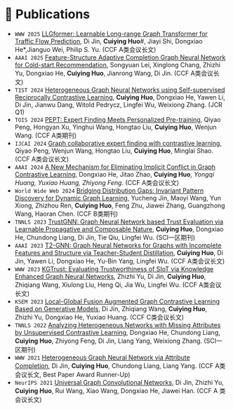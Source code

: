# 📝 Publications 
- ``WWW 2025`` [LLGformer: Learnable Long-range Graph Transformer for Traffic Flow Prediction](https://openreview.net/forum?id=7VjR70sxti), Di Jin, <b>Cuiying Huo</b>#, Jiayi Shi, Dongxiao He*,Jianguo Wei, Philip S. Yu. (CCF A类会议长文)
- ``AAAI 2025`` [Feature-Structure Adaptive Completion Graph Neural Network for Cold-start Recommendation](), Songyuan Lei, Xinglong Chang, Zhizhi Yu, Dongxiao He, **Cuiying Huo**, Jianrong Wang, Di Jin. (CCF A类会议长文)
- ``TIST 2024`` [Heterogeneous Graph Neural Networks using Self-supervised Reciprocally Contrastive Learning](https://dl.acm.org/doi/abs/10.1145/3706115), **Cuiying Huo**, Dongxiao He, Yawen Li, Di Jin, Jianwu Dang, Witold Pedrycz, Lingfei Wu, Weixiong Zhang. (JCR Q1)
- ``TOIS 2024`` [PEPT: Expert Finding Meets Personalized Pre-training](https://dl.acm.org/doi/abs/10.1145/3690380), Qiyao Peng, Hongyan Xu, Yinghui Wang, Hongtao Liu, **Cuiying Huo**, Wenjun Wang. (CCF A类期刊)
- ``IJCAI 2024`` [Graph collaborative expert finding with contrastive learning](https://www.ijcai.org/proceedings/2024/253), Qiyao Peng, Wenjun Wang, Hongtao Liu, **Cuiying Huo**, Minglai Shao. (CCF A类会议长文)
- ``AAAI 2024`` [A New Mechanism for Eliminating Implicit Conflict in Graph Contrastive Learning](https://ojs.aaai.org/index.php/AAAI/article/view/29125), Dongxiao He, Jitao Zhao, <strong>Cuiying Huo</strong>*, Yongqi Huang, Yuxiao Huang, Zhiyong Feng*. (CCF A类会议长文)
- ``World Wide Web 2024`` [Bridging Distribution Gaps: Invariant Pattern Discovery for Dynamic Graph Learning](https://link.springer.com/article/10.1007/s11280-024-01283-2), Yucheng Jin, Maoyi Wang, Yun Xiong, Zhizhou Ren, **Cuiying Huo**, Feng Zhu, Jiawei Zhang, Guangzhong Wang, Haoran Chen. (CCF B类期刊)
-  ``TNNLS 2023`` [TrustGNN: Graph Neural Network based Trust Evaluation via Learnable Propagative and Composable Nature](https://ieeexplore.ieee.org/abstract/document/10137371), **Cuiying Huo**, Dongxiao He, Chundong Liang, Di Jin, Tie Qiu, Lingfei Wu. (SCI一区期刊)
- ``AAAI 2023`` [T2-GNN: Graph Neural Networks for Graphs with Incomplete Features and Structure via Teacher-Student Distillation](https://ojs.aaai.org/index.php/AAAI/article/view/25553), **Cuiying Huo**, Di Jin, Yawen Li, Dongxiao He, Yu-Bin Yang, Lingfei Wu. (CCF A类会议长文)
- ``WWW 2023`` [KGTrust: Evaluating Trustworthiness of SIoT via Knowledge Enhanced Graph Neural Networks](https://dl.acm.org/doi/abs/10.1145/3543507.3583549), Zhizhi Yu, Di Jin, **Cuiying Huo**, Zhiqiang Wang, Xiulong Liu, Heng Qi, Jia Wu, Lingfei Wu. (CCF A类会议长文)
- ``KSEM 2023`` [Local-Global Fusion Augmented Graph Contrastive Learning Based on Generative Models](https://link.springer.com/chapter/10.1007/978-3-031-40292-0_6), Di Jin, Zhiqiang Wang, **Cuiying Huo**, Zhizhi Yu, Dongxiao He, Yuxiao Huang. (CCF C类会议长文)
-  ``TNNLS 2022`` [Analyzing Heterogeneous Networks with Missing Attributes by Unsupervised Contrastive Learning](https://ieeexplore.ieee.org/abstract/document/9724614), Dongxiao He, Chundong Liang, **Cuiying Huo**, Zhiyong Feng, Di Jin, Liang Yang, Weixiong Zhang. (SCI一区期刊)
-  ``WWW 2021`` [Heterogeneous Graph Neural Network via Attribute Completion](https://dl.acm.org/doi/abs/10.1145/3442381.3449914), Di Jin, **Cuiying Huo**, Chundong Liang, Liang Yang. (CCF A类会议长文, Best Paper Award Runner-Up)
-  ``NeurIPS 2021`` [Universal Graph Convolutional Networks](https://proceedings.neurips.cc/paper/2021/hash/5857d68cd9280bc98d079fa912fd6740-Abstract.html), Di Jin, Zhizhi Yu, **Cuiying Huo**, Rui Wang, Xiao Wang, Dongxiao He, Jiawei Han. (CCF A 类会议长文)
